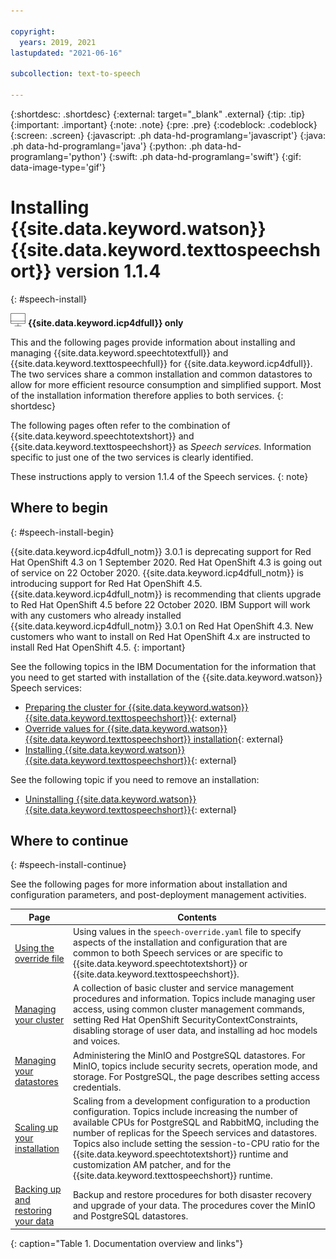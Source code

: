 ```yaml
---

copyright:
  years: 2019, 2021
lastupdated: "2021-06-16"

subcollection: text-to-speech

---
```


{:shortdesc: .shortdesc}
{:external: target="_blank" .external}
{:tip: .tip}
{:important: .important}
{:note: .note}
{:pre: .pre}
{:codeblock: .codeblock}
{:screen: .screen}
{:javascript: .ph data-hd-programlang='javascript'}
{:java: .ph data-hd-programlang='java'}
{:python: .ph data-hd-programlang='python'}
{:swift: .ph data-hd-programlang='swift'}
{:gif: data-image-type='gif'}

# Installing {{site.data.keyword.watson}} {{site.data.keyword.texttospeechshort}} version 1.1.4
{: #speech-install}

![Cloud Pak for Data only](images/cloud-pak.png) **{{site.data.keyword.icp4dfull}} only**

This and the following pages provide information about installing and managing {{site.data.keyword.speechtotextfull}} and {{site.data.keyword.texttospeechfull}} for {{site.data.keyword.icp4dfull}}. The two services share a common installation and common datastores to allow for more efficient resource consumption and simplified support. Most of the installation information therefore applies to both services.
{: shortdesc}

The following pages often refer to the combination of {{site.data.keyword.speechtotextshort}} and {{site.data.keyword.texttospeechshort}} as *Speech services.* Information specific to just one of the two services is clearly identified.

These instructions apply to version 1.1.4 of the Speech services.
{: note}

## Where to begin
{: #speech-install-begin}

{{site.data.keyword.icp4dfull_notm}} 3.0.1 is deprecating support for Red Hat OpenShift 4.3 on 1 September 2020. Red Hat OpenShift 4.3 is going out of service on 22 October 2020. {{site.data.keyword.icp4dfull_notm}} is introducing support for Red Hat OpenShift 4.5. {{site.data.keyword.icp4dfull_notm}} is recommending that clients upgrade to Red Hat OpenShift 4.5 before 22 October 2020. IBM Support will work with any customers who already installed {{site.data.keyword.icp4dfull_notm}} 3.0.1 on Red Hat OpenShift 4.3. New customers who want to install on Red Hat OpenShift 4.x are instructed to install Red Hat OpenShift 4.5.
{: important}

See the following topics in the IBM Documentation for the information that you need to get started with installation of the {{site.data.keyword.watson}} Speech services:

-   [Preparing the cluster for {{site.data.keyword.watson}} {{site.data.keyword.texttospeechshort}}](https://www.ibm.com/support/knowledgecenter/SSQNUZ_3.0.1/cpd/svc/watson/text-to-speech-adm-cmd.html){: external}
-   [Override values for {{site.data.keyword.watson}} {{site.data.keyword.texttospeechshort}} installation](https://www.ibm.com/support/knowledgecenter/SSQNUZ_3.0.1/cpd/svc/watson/text-to-speech-override.html){: external}
-   [Installing {{site.data.keyword.watson}} {{site.data.keyword.texttospeechshort}}](https://www.ibm.com/support/knowledgecenter/SSQNUZ_3.0.1/cpd/svc/watson/text-to-speech-install.html){: external}

See the following topic if you need to remove an installation:

-   [Uninstalling {{site.data.keyword.watson}} {{site.data.keyword.texttospeechshort}}](https://www.ibm.com/support/knowledgecenter/SSQNUZ_3.0.1/cpd/svc/watson/text-to-speech-uninstall.html){: external}

## Where to continue
{: #speech-install-continue}

See the following pages for more information about installation and configuration parameters, and post-deployment management activities.

| Page | Contents |
|------|----------|
| [Using the override file](/docs/text-to-speech?topic=text-to-speech-speech-override) | Using values in the `speech-override.yaml` file to specify aspects of the installation and configuration that are common to both Speech services or are specific to {{site.data.keyword.speechtotextshort}} or {{site.data.keyword.texttospeechshort}}. |
| [Managing your cluster](/docs/text-to-speech?topic=text-to-speech-speech-cluster) | A collection of basic cluster and service management procedures and information. Topics include managing user access, using common cluster management commands, setting Red Hat OpenShift SecurityContextConstraints, disabling storage of user data, and installing ad hoc models and voices. |
| [Managing your datastores](/docs/text-to-speech?topic=text-to-speech-speech-datastores) | Administering the MinIO and PostgreSQL datastores. For MinIO, topics include security secrets, operation mode, and storage. For PostgreSQL, the page describes setting access credentials. |
| [Scaling up your installation](/docs/text-to-speech?topic=text-to-speech-speech-scaling) | Scaling from a development configuration to a production configuration. Topics include increasing the number of available CPUs for PostgreSQL and RabbitMQ, including the number of replicas for the Speech services and datastores. Topics also include setting the session-to-CPU ratio for the {{site.data.keyword.speechtotextshort}} runtime and customization AM patcher, and for the {{site.data.keyword.texttospeechshort}} runtime. |
| [Backing up and restoring your data](/docs/text-to-speech?topic=text-to-speech-speech-backup) | Backup and restore procedures for both disaster recovery and upgrade of your data. The procedures cover the MinIO and PostgreSQL datastores. |
{: caption="Table 1. Documentation overview and links"}
